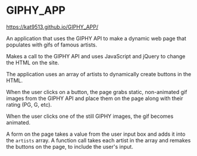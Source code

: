 # GIPHY_APP

https://kat9513.github.io/GIPHY_APP/

An application that uses the GIPHY API to make a dynamic web page that populates with gifs of famous artists. 

Makes a call to the GIPHY API and uses JavaScript and jQuery to change the HTML on the site.

The application uses an array of artists to dynamically create buttons in the HTML.

When the user clicks on a button, the page grabs static, non-animated gif images from the GIPHY API and place them on the page along with their rating (PG, G, etc).

When the user clicks one of the still GIPHY images, the gif becomes animated.

A form on the page takes a value from the user input box and adds it into the `artists` array. A function call takes each artist in the array and remakes the buttons on the page, to include the user's input.

